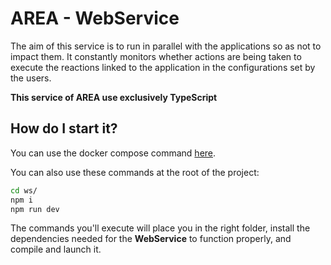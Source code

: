 # AREA - WebService

The aim of this service is to run in parallel with the applications so as not to impact them. It constantly monitors whether actions are being taken to execute the reactions linked to the application in the configurations set by the users.

**This service of AREA use exclusively TypeScript**

## How do I start it?

You can use the docker compose command [here](https://github.com/Tek-Pheed/AREA/blob/master/README.md).

You can also use these commands at the root of the project:

```bash
cd ws/
npm i
npm run dev
```

The commands you'll execute will place you in the right folder, install the dependencies needed for the **WebService** to function properly, and compile and launch it.